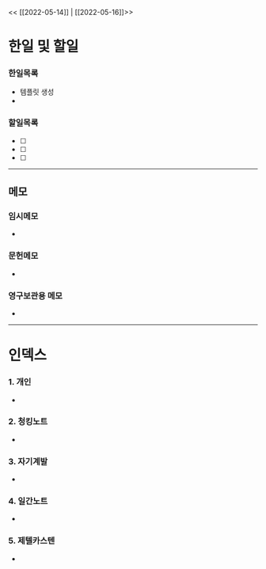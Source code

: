 
<< [[2022-05-14]] | [[2022-05-16]]>>
# 한일 및 할일
### 한일목록
- 템플릿 생성
- 

### 할일목록
-[ ]
-[ ]
-[ ]

---

## 메모
### 임시메모
-
### 문헌메모
-

### 영구보관용 메모
-

---

# 인덱스
### 1. 개인
-
### 2. 청킹노트
-
### 3. 자기계발
-
### 4. 일간노트
-
### 5. 제텔카스텐
-
